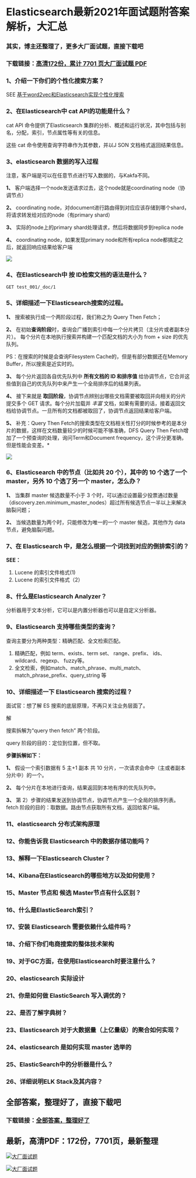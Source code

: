 # Elasticsearch最新2021年面试题附答案解析，大汇总

### 其实，博主还整理了，更多大厂面试题，直接下载吧

### 下载链接：[高清172份，累计 7701 页大厂面试题  PDF](https://github.com/souyunku/DevBooks/blob/master/docs/index.md)



### 1、介绍一下你们的个性化搜索方案？

SEE [基于word2vec和Elasticsearch实现个性化搜索](http://ginobefunny.com/post/personalized_search_implemention_based_word2vec_and_elasticsearch/)


### 2、在Elasticsearch中 cat API的功能是什么？

cat API 命令提供了Elasticsearch 集群的分析、概述和运行状况，其中包括与别名，分配，索引，节点属性等有关的信息。

这些 cat 命令使用查询字符串作为其参数，并以J SON 文档格式返回结果信息。


### 3、elasticsearch 数据的写入过程

注意，客户端是可以在任意节点进行写入数据的，与Kakfa不同。

**1、** 客户端选择一个node发送请求过去，这个node就是coordinating node（协调节点）

**2、** coordinating node，对document进行路由得到对应应该存储到哪个shard，将请求转发给对应的node（有primary shard）

**3、** 实际的node上的primary shard处理请求，然后将数据同步到replica node

**4、** coordinating node，如果发现primary node和所有replica node都搞定之后，就返回响应结果给客户端

![](https://image-static.segmentfault.com/162/449/16244926-5e5b5631a5371_articlex#alt=3cWXlD.png)


### 4、在Elasticsearch中 按 ID检索文档的语法是什么？

```
GET test_001/_doc/1
```


### 5、详细描述一下Elasticsearch搜索的过程。

**1、** 搜索被执行成一个两阶段过程，我们称之为 Query Then Fetch；

**2、** 在初始**查询阶段**时，查询会广播到索引中每一个分片拷贝（主分片或者副本分片）。 每个分片在本地执行搜索并构建一个匹配文档的大小为 from + size 的优先队列。

PS：在搜索的时候是会查询Filesystem Cache的，但是有部分数据还在Memory Buffer，所以搜索是近实时的。

**3、** 每个分片返回各自优先队列中 **所有文档的 ID 和排序值** 给协调节点，它合并这些值到自己的优先队列中来产生一个全局排序后的结果列表。

**4、** 接下来就是 **取回阶段**，协调节点辨别出哪些文档需要被取回并向相关的分片提交多个 GET 请求。每个分片加载并 _丰富_ 文档，如果有需要的话，接着返回文档给协调节点。一旦所有的文档都被取回了，协调节点返回结果给客户端。

**5、** 补充：Query Then Fetch的搜索类型在文档相关性打分的时候参考的是本分片的数据，这样在文档数量较少的时候可能不够准确，DFS Query Then Fetch增加了一个预查询的处理，询问Term和Document frequency，这个评分更准确，但是性能会变差。*

![](https://gitee.com/souyunkutech/souyunku-home/raw/master/images/souyunku-web/2019/08/0820/02/img_2.png#alt=img%5C_2.png)


### 6、Elasticsearch 中的节点（比如共 20 个），其中的 10 个选了一个master，另外 10 个选了另一个 master，怎么办？

**1、** 当集群 master 候选数量不小于 3 个时，可以通过设置最少投票通过数量（discovery.zen.minimum_master_nodes）超过所有候选节点一半以上来解决脑裂问题；

**2、** 当候选数量为两个时，只能修改为唯一的一个 master 候选，其他作为 data节点，避免脑裂问题。


### 7、在 Elasticsearch 中，是怎么根据一个词找到对应的倒排索引的？

**SEE：**

1. Lucene 的索引文件格式(1)
2. Lucene 的索引文件格式（2）


### 8、什么是Elasticsearch Analyzer？

分析器用于文本分析，它可以是内置分析器也可以是自定义分析器。


### 9、Elasticsearch 支持哪些类型的查询？

查询主要分为两种类型：精确匹配、全文检索匹配。

1. 精确匹配，例如 term、exists、term set、 range、prefix、 ids、 wildcard、regexp、 fuzzy等。
2. 全文检索，例如match、match_phrase、multi_match、match_phrase_prefix、query_string 等


### 10、详细描述一下 Elasticsearch 搜索的过程？

面试官：想了解 ES 搜索的底层原理，不再只关注业务层面了。

解

搜索拆解为“query then fetch” 两个阶段。

query 阶段的目的：定位到位置，但不取。

**步骤拆解如下：**

**1、** 假设一个索引数据有 5 主+1 副本 共 10 分片，一次请求会命中（主或者副本分片中）的一个。

**2、** 每个分片在本地进行查询，结果返回到本地有序的优先队列中。

**3、** 第 2）步骤的结果发送到协调节点，协调节点产生一个全局的排序列表。fetch 阶段的目的：取数据。路由节点获取所有文档，返回给客户端。


### 11、elasticsearch 分布式架构原理
### 12、你能告诉我 Elasticsearch 中的数据存储功能吗？
### 13、解释一下Elasticsearch Cluster？
### 14、Kibana在Elasticsearch的哪些地方以及如何使用？
### 15、Master 节点和 候选 Master节点有什么区别？
### 16、什么是ElasticSearch索引？
### 17、安装 Elasticsearch 需要依赖什么组件吗？
### 18、介绍下你们电商搜索的整体技术架构
### 19、对于GC方面，在使用Elasticsearch时要注意什么？
### 20、elasticsearch 实际设计
### 21、你是如何做 ElasticSearch 写入调优的？
### 22、是否了解字典树？
### 23、Elasticsearch 对于大数据量（上亿量级）的聚合如何实现？
### 24、elasticsearch 是如何实现 master 选举的
### 25、ElasticSearch中的分析器是什么？
### 26、详细说明ELK Stack及其内容？




## 全部答案，整理好了，直接下载吧

### 下载链接：[全部答案，整理好了](https://www.souyunku.com/wp-content/uploads/weixin/githup-weixin-2.png)




## 最新，高清PDF：172份，7701页，最新整理

[![大厂面试题](https://www.souyunku.com/wp-content/uploads/weixin/mst.png "架构师专栏")](https://www.souyunku.com/wp-content/uploads/weixin/githup-weixin.png "架构师专栏")

[![大厂面试题](https://www.souyunku.com/wp-content/uploads/weixin/githup-weixin.png "架构师专栏")](https://www.souyunku.com/wp-content/uploads/weixin/githup-weixin.png "架构师专栏")
